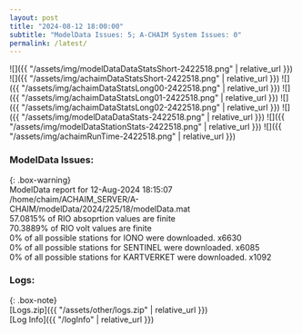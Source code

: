 ```yaml
---
layout: post
title: "2024-08-12 18:00:00"
subtitle: "ModelData Issues: 5; A-CHAIM System Issues: 0"
permalink: /latest/
---
```


![]({{ "/assets/img/modelDataDataStatsShort-2422518.png" | relative_url }})
![]({{ "/assets/img/achaimDataStatsShort-2422518.png" | relative_url }})
![]({{ "/assets/img/achaimDataStatsLong00-2422518.png" | relative_url }})
![]({{ "/assets/img/achaimDataStatsLong01-2422518.png" | relative_url }})
![]({{ "/assets/img/achaimDataStatsLong02-2422518.png" | relative_url }})
![]({{ "/assets/img/modelDataDataStats-2422518.png" | relative_url }})
![]({{ "/assets/img/modelDataStationStats-2422518.png" | relative_url }})
![]({{ "/assets/img/achaimRunTime-2422518.png" | relative_url }})


### ModelData Issues:  
  
{: .box-warning}  
 ModelData report for 12-Aug-2024 18:15:07   
 /home/chaim/ACHAIM_SERVER/A-CHAIM/modelData/2024/225/18/modelData.mat   
 57.0815% of RIO absoprtion values are finite   
 70.3889% of RIO volt values are finite   
 0% of all possible stations for IONO were downloaded. x6630   
 0% of all possible stations for SENTINEL were downloaded. x6085   
 0% of all possible stations for KARTVERKET were downloaded. x1092   
  


### Logs:  
  
{: .box-note}  
[Logs.zip]({{ "/assets/other/logs.zip" | relative_url }})  
[Log Info]({{ "/logInfo" | relative_url }})  
